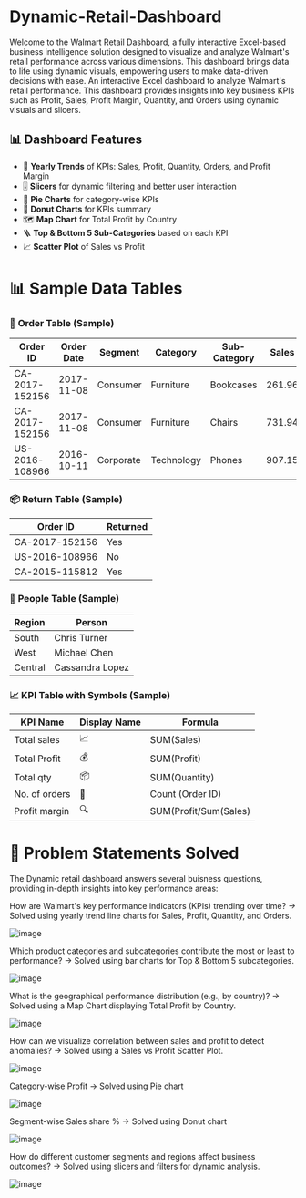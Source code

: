 # Dynamic-Retail-Dashboard
Welcome to the Walmart Retail Dashboard, a fully interactive Excel-based business intelligence solution designed to visualize and analyze Walmart's retail performance across various dimensions. This dashboard brings data to life using dynamic visuals, empowering users to make data-driven decisions with ease. 
An interactive Excel dashboard to analyze Walmart's retail performance. This dashboard provides insights into key business KPIs such as Profit, Sales, Profit Margin, Quantity, and Orders using dynamic visuals and slicers.
## 📊 Dashboard Features
- 📅 **Yearly Trends** of KPIs: Sales, Profit, Quantity, Orders, and Profit Margin
- 🎚️ **Slicers** for dynamic filtering and better user interaction
- 🥧 **Pie Charts** for category-wise KPIs
- 🍩 **Donut Charts** for KPIs summary
- 🗺️ **Map Chart** for Total Profit by Country
- 🪜 **Top & Bottom 5 Sub-Categories** based on each KPI
- 📈 **Scatter Plot** of Sales vs Profit

# **📊 Sample Data Tables**
### 🧾 **Order Table (Sample)**
| **Order ID**       | **Order Date** | **Segment**  | **Category**  | **Sub-Category** | **Sales** | **Quantity** | **Profit** |
|--------------------|----------------|--------------|---------------|------------------|-----------|--------------|------------|
| CA-2017-152156     | 2017-11-08     | Consumer     | Furniture     | Bookcases        | 261.96    | 2            | 41.91      |
| CA-2017-152156     | 2017-11-08     | Consumer     | Furniture     | Chairs           | 731.94    | 3            | 219.58     |
| US-2016-108966     | 2016-10-11     | Corporate    | Technology    | Phones           | 907.15    | 5            | 145.79     |

### 📦 **Return Table (Sample)**
| **Order ID**       | **Returned** |
|--------------------|--------------|
| CA-2017-152156     | Yes          |
| US-2016-108966     | No           |
| CA-2015-115812     | Yes          |

### 👥 **People Table (Sample)**
| **Region**  | **Person**         |
|-------------|---------------------|
| South       | Chris Turner        |
| West        | Michael Chen        |
| Central     | Cassandra Lopez     |

### 📈 **KPI Table with Symbols (Sample)**
| **KPI Name**       | **Display Name** | **Formula**           |
|--------------------|------------------|------------------------
| Total sales        | 📈               | SUM(Sales)            |
| Total Profit       | 💰               | SUM(Profit)           |
| Total qty          | 📦               | SUM(Quantity)         |
| No. of orders      | 🛒               | Count (Order ID)      |
| Profit margin      | 🔍               | SUM(Profit/Sum(Sales) |          

# **🧠 Problem Statements Solved**
The Dynamic retail dashboard answers several buisness questions, providing in-depth insights into key performance areas:

How are Walmart's key performance indicators (KPIs) trending over time?
→ Solved using yearly trend line charts for Sales, Profit, Quantity, and Orders.

![image](https://github.com/user-attachments/assets/5f3ed139-0c89-47b8-99ab-5245e4437210)





Which product categories and subcategories contribute the most or least to performance?
→ Solved using  bar charts for Top & Bottom 5 subcategories.

![image](https://github.com/user-attachments/assets/a621f1c2-1fbf-41fa-b496-7ee35e5a890e)








What is the geographical performance distribution (e.g., by country)?
→ Solved using a Map Chart displaying Total Profit by Country.

![image](https://github.com/user-attachments/assets/67580aa0-250e-4f01-9991-9625d418637d)







How can we visualize correlation between sales and profit to detect anomalies?
→ Solved using a Sales vs Profit Scatter Plot.

![image](https://github.com/user-attachments/assets/092ae1f1-26e7-4b2b-bc5f-f7eefea5e1dd)





Category-wise Profit 
→ Solved using  Pie chart

![image](https://github.com/user-attachments/assets/f42f88e6-a282-4532-9a0e-eafd0096ba25)







Segment-wise Sales share %
→ Solved using  Donut chart

![image](https://github.com/user-attachments/assets/39f05b42-1527-4015-8e28-e76825eb86bf)








How do different customer segments and regions affect business outcomes?
→ Solved using slicers and filters for dynamic analysis.

![image](https://github.com/user-attachments/assets/34c986ef-7d23-4387-bd51-343e9200345f)





